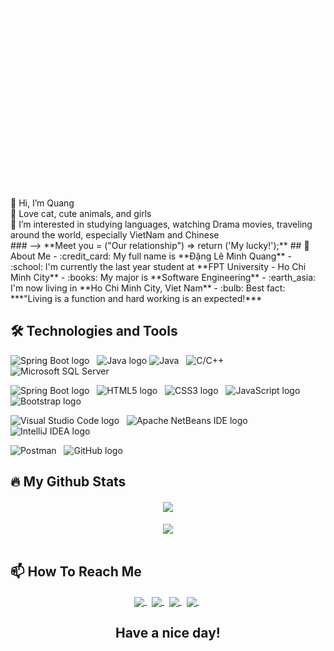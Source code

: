 <div style="margin: 0px auto">
<img src="https://raw.githubusercontent.com/quangdlm/quangdlm/main/Git%20Preview.gif" height="300px"/>
</div>
👋 Hi, I’m Quang
<br>
💞️ Love cat, cute animals, and girls
<br>
👀 I’m interested in studying languages, watching Drama movies, traveling around the world, especially VietNam and Chinese
<br>
### --> **Meet you = ("Our relationship") => return ('My lucky!');**
## 👋 About Me
- :credit_card: My full name is **Đặng Lê Minh Quang**
- :school: I'm currently the last year student at **FPT University - Ho Chi Minh City**
- :books: My major is **Software Engineering**
- :earth_asia: I'm now living in **Ho Chi Minh City, Viet Nam**
- :bulb: Best fact: ***"Living is a function and hard working is an expected!*** 


## 🛠 Technologies and Tools
<!-- LANGUAGES -->
<!-- FRAMEWORK -->
  <span><img src="https://img.shields.io/badge/Spring Boot-F8F8FF?logo=Spring Boot&logoColor=6DB33F" alt="Spring Boot logo" title="Spring Boot" height="25" /></span>
  &nbsp;
  <span>
  <img src="https://cdn-icons-png.flaticon.com/512/226/226777.png" alt="Java logo" title="Java" height="25" />
  <img src="https://img.shields.io/badge/Java-F8F8FF?logo=Java&logoColor=239120" alt="Java" title="Java" height="25" />
  </span>
  &nbsp;
  <span><img src="https://img.shields.io/badge/-C%2FC++-white.svg?style=flat&logo=c%2B%2B&logoColor=red" alt="C/C++" title="C/C++" height="25" /></span>
  &nbsp;
  <span><img src="https://img.shields.io/badge/Microsoft SQL Server-F8F8FF?logo=Microsoft SQL Server&logoColor=CC2927" alt="Microsoft SQL Server" title="Microsoft SQL   Server" height="25" /></span>
  &nbsp;
<!-- FRONT-END -->
<span><img src="https://img.shields.io/badge/-ReactJs-F8F8FF?logo=react&logoColor=blue" alt="Spring Boot logo" title="Spring Boot" height="25" /></span>
  &nbsp;
  <span><img src="https://img.shields.io/badge/HTML5-F8F8FF?logo=HTML5&logoColor=E34F26" alt="HTML5 logo" title="HTML5" height="25" /></span>
  &nbsp;
  <span><img src="https://img.shields.io/badge/CSS3-F8F8FF?logo=CSS3&logoColor=1572B6" alt="CSS3 logo" title="CSS3" height="25" /></span>
  &nbsp;
  <span><img src="https://img.shields.io/badge/JavaScript-F8F8FF?logo=JavaScript&logoColor=F7DF1E" alt="JavaScript logo" title="JavaScript" height="25" /></span>
  &nbsp;
  <span><img src="https://img.shields.io/badge/Bootstrap-F8F8FF?logo=Bootstrap&logoColor=7952B3" alt="Bootstrap logo" title="Bootstrap" height="25" /></span>
  &nbsp;
<!-- IDE Tools -->
  <span><img src="https://img.shields.io/badge/Visual Studio Code-F8F8FF?logo=Visual Studio Code&logoColor=007ACC" alt="Visual Studio Code logo" title="Visual Studio     Code" height="25" /></span>
  &nbsp;
  <span><img src="https://img.shields.io/badge/Apache NetBeans IDE-F8F8FF?logo=Apache NetBeans IDE&logoColor=1B6AC6" alt="Apache NetBeans IDE logo" title="Apache         NetBeans IDE" height="25" /></span>
  &nbsp;
  <span><img src="https://img.shields.io/badge/IntelliJ IDEA-F8F8FF?logo=IntelliJ IDEA&logoColor=000000" alt="IntelliJ IDEA logo" title="IntelliJ IDEA" height="25" />   </span>
</p>
<!-- OTHER TOOL -->
    <span><img src="https://img.shields.io/badge/Postman-F8F8FF?logo=Postman&logoColor=FF6C37" alt="Postman" title="Postman" height="25" /></span>
  &nbsp;
  <span><img src="https://img.shields.io/badge/GitHub-F8F8FF?logo=GitHub&logoColor=181717" alt="GitHub logo" title="GitHub" height="25" /></span>
  &nbsp;

## 🔥 My Github Stats
<!--https://github.com/anuraghazra/github-readme-stats-->
<div align=center>
    <img height="180px" align="center" src="https://github-readme-stats.vercel.app/api/top-langs/?username=quangdlm&layout=compact&title_color=61dafb&text_color=ffffff&icon_color=61dafb&bg_color=20232a&langs_count=8&border=true" />
  <br> <br>
    <img height="180px" align="center" src="https://github-readme-stats.vercel.app/api?username=quangdlm&show_icons=true&theme=react&border_color=61dafb&hide_border=true" />
</div></br>

## 📫 How To Reach Me
<div align="center">
  <a href="mailto:minhquang26116@gmail.com" >
    <img align="center" width="40px" src="https://img.icons8.com/color/344/gmail--v1.png" />
  </a> &nbsp; 
  <a href="https://www.facebook.com/dangquang2601" >
    <img align="center" width="40px" src="https://img.icons8.com/fluency/344/facebook-new.png" />
  </a> &nbsp; 
  <a href="https://github.com/quangdlm" >
    <img align="center" width="40px" src="https://img.icons8.com/fluency/344/github.png" />
  </a> &nbsp;
  <a href="https://www.linkedin.com/in/denguang" >
    <img align="center" width="40px" src="https://img.icons8.com/fluency/344/linkedin.png" />
  </a> &nbsp; 
</div>

<h2 align="center">Have a nice day!</h2>


<!---
quangdlm/quangdlm is a ✨ special ✨ repository because its `README.md` (this file) appears on your GitHub profile.
You can click the Preview link to take a look at your changes.
--->
